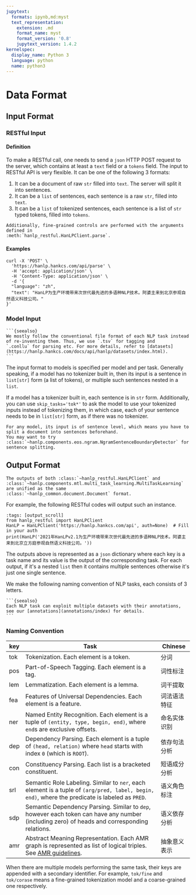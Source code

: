 ```yaml
---
jupytext:
  formats: ipynb,md:myst
  text_representation:
    extension: .md
    format_name: myst
    format_version: '0.8'
    jupytext_version: 1.4.2
kernelspec:
  display_name: Python 3
  language: python
  name: python3
---
```


# Data Format


## Input Format

### RESTful Input

#### Definition

To make a RESTful call, one needs to send a `json` HTTP POST request to the server, which contains at least a `text` 
field or a `tokens` field. The input to RESTful API is very flexible. It can be one of the following 3 formats:

1. It can be a document of raw `str` filled into `text`. The server will split it into sentences.
1. It can be a `list` of sentences, each sentence is a raw `str`, filled into `text`.
1. It can be a `list` of tokenized sentences, each sentence is a list of `str` typed tokens, filled into `tokens`.

```{eval-rst}
Additionally, fine-grained controls are performed with the arguments defined in 
:meth:`hanlp_restful.HanLPClient.parse`.
```


#### Examples

```shell script
curl -X 'POST' \
  'https://hanlp.hankcs.com/api/parse' \
  -H 'accept: application/json' \
  -H 'Content-Type: application/json' \
  -d '{
  "language": "zh",
  "text": "HanLP为生产环境带来次世代最先进的多语种NLP技术。阿婆主来到北京参观自然语义科技公司。"
}'
```

### Model Input

````{margin} **How about training inputs?**
```{seealso}
We mostly follow the conventional file format of each NLP task instead of re-inventing them. Thus, we use `.tsv` for tagging and 
`.conllu` for parsing etc. For more details, refer to [datasets](https://hanlp.hankcs.com/docs/api/hanlp/datasets/index.html).   
```
````

The input format to models is specified per model and per task. Generally speaking, if a model has no tokenizer built in, then its input is
a sentence in `list[str]` form (a list of tokens), or multiple such sentences nested in a `list`.

If a model has a tokenizer built in, each sentence is in `str` form. 
Additionally, you can use `skip_tasks='tok*'` to ask the model to use your tokenized inputs instead of tokenizing 
them, in which case, each of your sentence needs to be in `list[str]` form, as if there was no tokenizer.

```{eval-rst}
For any model, its input is of sentence level, which means you have to split a document into sentences beforehand. 
You may want to try :class:`~hanlp.components.eos.ngram.NgramSentenceBoundaryDetector` for sentence splitting.
```

## Output Format


```{eval-rst}
The outputs of both :class:`~hanlp_restful.HanLPClient` and 
:class:`~hanlp.components.mtl.multi_task_learning.MultiTaskLearning` are unified as the same 
:class:`~hanlp_common.document.Document` format.
```

For example, the following RESTful codes will output such an instance.

```{code-cell} ipython3
:tags: [output_scroll]
from hanlp_restful import HanLPClient
HanLP = HanLPClient('https://hanlp.hankcs.com/api', auth=None)  # Fill in your auth
print(HanLP('2021年HanLPv2.1为生产环境带来次世代最先进的多语种NLP技术。阿婆主来到北京立方庭参观自然语义科技公司。'))
```

The outputs above is represented as a `json` dictionary where each key is a task name and its value is 
the output of the corresponding task.
For each output, if it's a nested `list` then it contains multiple sentences otherwise it's just one single sentence.

We make the following naming convention of NLP tasks, each consists of 3 letters.

````{margin} **How about annotations?**
```{seealso}
Each NLP task can exploit multiple datasets with their annotations, see our [annotations](annotations/index) for details.
```
````

### Naming Convention 

| key  | Task                                                         | Chinese      |
| ---- | ------------------------------------------------------------ | ------------ |
| tok  | Tokenization. Each element is a token.                       | 分词         |
| pos  | Part-of-Speech Tagging. Each element is a tag.               | 词性标注     |
| lem  | Lemmatization. Each element is a lemma.                      | 词干提取     |
| fea  | Features of Universal Dependencies. Each element is a feature. | 词法语法特征 |
| ner  | Named Entity Recognition. Each element is a tuple of `(entity, type, begin, end)`, where `end`s are exclusive offsets. | 命名实体识别 |
| dep  | Dependency Parsing. Each element is a tuple of `(head, relation)` where `head` starts with index `0` (which is `ROOT`). | 依存句法分析 |
| con  | Constituency Parsing. Each list is a bracketed constituent.  | 短语成分分析 |
| srl  | Semantic Role Labeling. Similar to `ner`, each element is a tuple of `(arg/pred, label, begin, end)`, where the predicate is labeled as `PRED`. | 语义角色标注 |
| sdp  | Semantic Dependency Parsing. Similar to `dep`, however each token can have any number (including zero) of heads and corresponding relations. | 语义依存分析 |
| amr  | Abstract Meaning Representation. Each AMR graph is represented as list of logical triples. See [AMR guidelines](https://github.com/amrisi/amr-guidelines/blob/master/amr.md#example). | 抽象意义表示 |

When there are multiple models performing the same task, their keys are appended with a secondary identifier. 
For example, `tok/fine` and `tok/corase` means a fine-grained tokenization model and a coarse-grained one respectively.